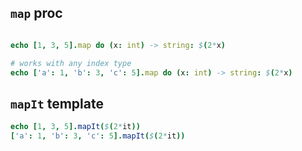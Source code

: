 ## `map` proc

```nim

echo [1, 3, 5].map do (x: int) -> string: $(2*x)

# works with any index type
echo ['a': 1, 'b': 3, 'c': 5].map do (x: int) -> string: $(2*x)

```

## `mapIt` template

```nim
echo [1, 3, 5].mapIt($(2*it))
['a': 1, 'b': 3, 'c': 5].mapIt($(2*it))
```